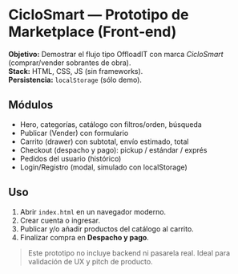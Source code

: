 # CicloSmart — Prototipo de Marketplace (Front‑end)
**Objetivo:** Demostrar el flujo tipo OffloadIT con marca *CicloSmart* (comprar/vender sobrantes de obra).  
**Stack:** HTML, CSS, JS (sin frameworks).  
**Persistencia:** `localStorage` (sólo demo).

## Módulos
- Hero, categorías, catálogo con filtros/orden, búsqueda
- Publicar (Vender) con formulario
- Carrito (drawer) con subtotal, envío estimado, total
- Checkout (despacho y pago): pickup / estándar / exprés
- Pedidos del usuario (histórico)
- Login/Registro (modal, simulado con localStorage)

## Uso
1. Abrir `index.html` en un navegador moderno.
2. Crear cuenta o ingresar.
3. Publicar y/o añadir productos del catálogo al carrito.
4. Finalizar compra en **Despacho y pago**.

> Este prototipo no incluye backend ni pasarela real. Ideal para validación de UX y pitch de producto.
